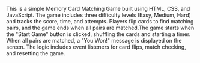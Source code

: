 
This is a simple Memory Card Matching Game built using HTML, CSS, and JavaScript. The game includes three difficulty levels (Easy, Medium, Hard) and tracks the score, time, and attempts.
Players flip cards to find matching pairs, and the game ends when all pairs are matched.The game starts when the "Start Game" button is clicked, shuffling the cards and starting a timer. 
When all pairs are matched, a "You Won!" message is displayed on the screen. The logic includes event listeners for card flips, match checking, and resetting the game.
